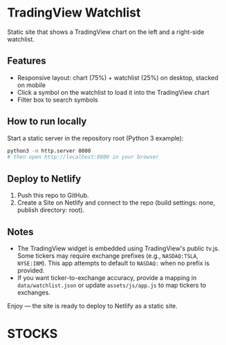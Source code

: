# TradingView Watchlist

Static site that shows a TradingView chart on the left and a right-side watchlist.

## Features

- Responsive layout: chart (75%) + watchlist (25%) on desktop, stacked on mobile
- Click a symbol on the watchlist to load it into the TradingView chart
- Filter box to search symbols

## How to run locally

Start a static server in the repository root (Python 3 example):

```bash
python3 -m http.server 8000
# then open http://localhost:8000 in your browser
```

## Deploy to Netlify

1. Push this repo to GitHub.
2. Create a Site on Netlify and connect to the repo (build settings: none, publish directory: root).

## Notes

- The TradingView widget is embedded using TradingView's public tv.js. Some tickers may require exchange prefixes (e.g., `NASDAQ:TSLA`, `NYSE:IBM`). This app attempts to default to `NASDAQ:` when no prefix is provided.
- If you want ticker-to-exchange accuracy, provide a mapping in `data/watchlist.json` or update `assets/js/app.js` to map tickers to exchanges.

Enjoy — the site is ready to deploy to Netlify as a static site.
# STOCKS